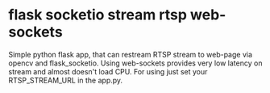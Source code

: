 # flask socketio stream rtsp web-sockets
Simple python flask app, that can restream RTSP stream to web-page via opencv and flask_socketio.
Using web-sockets provides very low latency on stream and almost doesn't load CPU.
For using just set your RTSP_STREAM_URL in the app.py.
